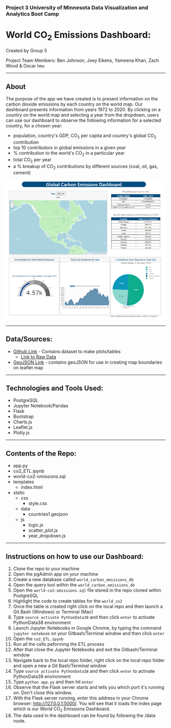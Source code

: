 ### Project 3 University of Minnesota Data Visualization and Analytics Boot Camp
# World CO<sub>2</sub> Emissions Dashboard:

Created by Group 5 

Project Team Members: Ben Johnson, Joey Eikens, Yameena Khan, Zach Wood & Oscar Iwu
____________
## About 
The purpose of the app we have created is to present information on the carbon dioxide emissions by each country on the world map. Our dashboard presents information from years 1972 to 2020.
By clicking on a country on the world map and selecting a year from the dropdown, users can use our dashboard to observe the following information for a selected country, for a chosen year:
- population, country's GDP, CO<sub>2</sub> per capita and country's global CO<sub>2</sub> contribution
- top 10 contributors in global emissions in a given year
- % contribution to the world's CO<sub>2</sub> in a particular year
- total CO<sub>2</sub> per year
- a % breakup of CO<sub>2</sub> contributions by different sources (coal, oil, gas, cement)

<p align="center">
  <img src="Images/dashboard.png" />
</p>

____________
## Data/Sources:

- [Github Link](https://github.com/owid/co2-data) - Contains dataset to make plots/tables
  - [Link to Raw Data](https://raw.githubusercontent.com/owid/co2-data/master/owid-co2-data.csv)
- [GeoJSON Link](https://datahub.io/core/geo-countries/r/countries.geojson) - contains geoJSON for use in creating map boundaries on leaflet map



____________
## Technologies and Tools Used:

- PostgreSQL
- Jupyter Notebook/Pandas
- Flask 
- Bootstrap
- Charts.js
- Leaflet.js
- Plotly.js

_____________
## Contents of the Repo:

- app.py
- co2_ETL.ipynb
- world-co2-omissions.sql
- templates
  - index.html
- static
  - css
    - style.css
  - data
    - countries1.geojson
  - js
    - logic.js
    - scatter_plot.js
    - year_dropdown.js


_____________
## Instructions on how to use our Dashboard:

1. Clone the repo to your machine
1. Open the pgAdmin app on your machine
1. Create a new database called ``world_carbon_emissions_db`` 
1. Open the query tool within the ``world_carbon_emissions_db`` 
1. Open the ``world-co2-omissions.sql`` file stored in the repo cloned within PostgreSQL
1. Highlight the code to create tables for the ``world_co2``
1. Once the table is created right click on the local repo and then launch a Git Bash (Windows) or Terminal (Mac)
1. Type ``source activate PythonData38`` and then click ``enter`` to activate PythonData38 environment 
1. Launch Jupyter Notebooks in Google Chrome, by typing the command ``jupyter notebook`` on your Gitbash/Terminal window and then click ``enter``
1. Open the ``co2_ETL.ipynb``
1. Run all the cells peforming the ETL process
1. After that close the Jupyter Notebooks and exit the Gitbash/Terminal window
1. Navigate back to the local repo folder, right click on the local repo folder and open a new a Git Bash/Terminal window
1. Type ``source activate PythonData38`` and then click ``enter`` to activate PythonData38 environment 
1. Type ``python app.py`` and then hit ``enter``
1. Observe that the Flask server starts and tells you which port it's running on. Don't close this window.
1. With the Flask server running, enter this address in your Chrome browser: http://127.0.0.1:5000/. You will see that it loads the index page which is our World CO<sub>2</sub> Emissions Dashboard.
1. The data used in the dashboard can be found by following the /data route.
